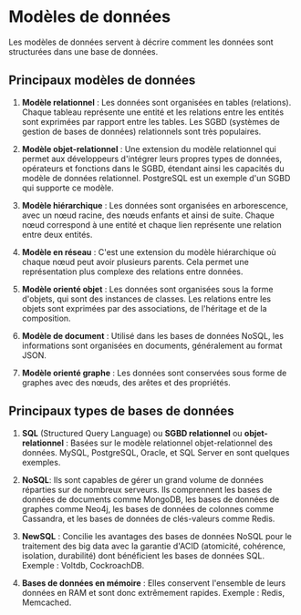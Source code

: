# Modèles de données

Les modèles de données servent à décrire comment les données sont structurées dans une base de données.

## Principaux modèles de données

1. **Modèle relationnel** : Les données sont organisées en tables (relations). Chaque tableau représente une entité et
   les relations entre les entités sont exprimées par rapport entre les tables. Les SGBD (systèmes de gestion de bases
   de données) relationnels sont très populaires.

2. **Modèle objet-relationnel** : Une extension du modèle relationnel qui permet aux développeurs d'intégrer leurs
   propres types de données, opérateurs et fonctions dans le SGBD, étendant ainsi les capacités du modèle de données
   relationnel. PostgreSQL est un exemple d'un SGBD qui supporte ce modèle.

3. **Modèle hiérarchique** : Les données sont organisées en arborescence, avec un nœud racine, des nœuds enfants et
   ainsi de suite. Chaque nœud correspond à une entité et chaque lien représente une relation entre deux entités.

4. **Modèle en réseau** : C'est une extension du modèle hiérarchique où chaque nœud peut avoir plusieurs parents. Cela
   permet une représentation plus complexe des relations entre données.

5. **Modèle orienté objet** : Les données sont organisées sous la forme d'objets, qui sont des instances de classes. Les
   relations entre les objets sont exprimées par des associations, de l'héritage et de la composition.

6. **Modèle de document** : Utilisé dans les bases de données NoSQL, les informations sont organisées en documents,
   généralement au format JSON.

7. **Modèle orienté graphe** : Les données sont conservées sous forme de graphes avec des nœuds, des arêtes
   et des propriétés.

## Principaux types de bases de données

1. **SQL** (Structured Query Language) ou **SGBD relationnel** ou **objet-relationnel** : Basées sur le modèle
   relationnel objet-relationnel des données. MySQL, PostgreSQL, Oracle, et SQL Server en sont quelques exemples.

2. **NoSQL**: Ils sont capables de gérer un grand volume de données réparties sur de nombreux serveurs. Ils comprennent
   les bases de données de documents comme MongoDB, les bases de données de graphes comme Neo4j, les bases de données de
   colonnes comme Cassandra, et les bases de données de clés-valeurs comme Redis.

3. **NewSQL** : Concilie les avantages des bases de données NoSQL pour le traitement des big data avec la garantie
   d'ACID (atomicité, cohérence, isolation, durabilité) dont bénéficient les bases de données SQL. Exemple : Voltdb,
   CockroachDB.

4. **Bases de données en mémoire** : Elles conservent l'ensemble de leurs données en RAM et sont donc extrêmement
   rapides. Exemple : Redis, Memcached.

